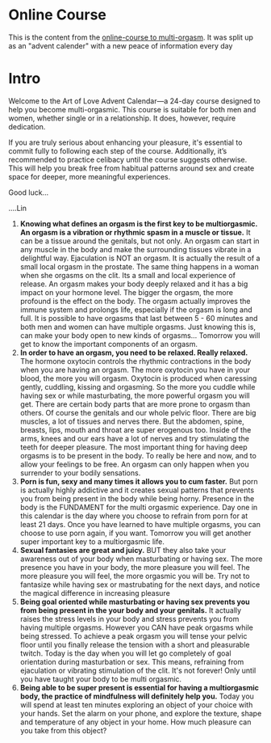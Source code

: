 # Online Course
This is the content from the [online-course to multi-orgasm](https://www.theartoflove.nu/).
It was split up as an "advent calender" with a new peace of information every day

# Intro
Welcome to the Art of Love Advent Calendar—a 24-day course designed to help you become multi-orgasmic. This course is suitable for both men and women, whether single or in a relationship. It does, however, require dedication.

If you are truly serious about enhancing your pleasure, it's essential to commit fully to following each step of the course. Additionally, it’s recommended to practice celibacy until the course suggests otherwise. This will help you break free from habitual patterns around sex and create space for deeper, more meaningful experiences.

Good luck...

....Lin
1. **Knowing what defines an orgasm is the first key to be multiorgasmic. An orgasm is a vibration or rhythmic spasm in a muscle or tissue.** It can be a tissue around the genitals, but not only. An orgasm can start in any muscle in the body and make the surrounding tissues vibrate in a delightful way. Ejaculation is NOT an orgasm. It is actually the result of a small local orgasm in the prostate. The same thing happens in a woman when she orgasms on the clit. Its a small and local experience of release. An orgasm makes your body deeply relaxed and it has a big impact on your hormone level. The bigger the orgasm, the more profound is the effect on the body. The orgasm actually improves the immune system and prolongs life, especially if the orgasm is long and full. It is possible to have orgasms that last between 5 - 60 minutes and both men and women can have multiple orgasms. Just knowing this is, can make your body open to new kinds of orgasms… Tomorrow you will get to know the important components of an orgasm.
1. **In order to have an orgasm, you need to be relaxed. Really relaxed.** The hormone oxytocin controls the rhythmic contractions in the body when you are having an orgasm. The more oxytocin you have in your blood, the more you will orgasm. Oxytocin is produced when caressing gently, cuddling, kissing and orgasming. So the more you cuddle while having sex or while masturbating, the more powerful orgasm you will get. There are certain body parts that are more prone to orgasm than others. Of course the genitals and our whole pelvic floor. There are big muscles, a lot of tissues and nerves there. But the abdomen, spine, breasts, lips, mouth and throat are super erogenous too. Inside of the arms, knees and our ears have a lot of nerves and try stimulating the teeth for deeper pleasure. The most important thing for having deep orgasms is to be present in the body. To really be here and now, and to allow your feelings to be free. An orgasm can only happen when you surrender to your bodily sensations.
1. **Porn is fun, sexy and many times it allows you to cum faster.** But porn is actually highly addictive and it creates sexual patterns that prevents you from being present in the body while being horny. Presence in the body is the FUNDAMENT for the multi orgasmic experience. Day one in this calendar is the day where you choose to refrain from porn for at least 21 days. Once you have learned to have multiple orgasms, you can choose to use porn again, if you want. Tomorrow you will get another super important key to a multiorgasmic life.
1. **Sexual fantasies are great and juicy.** BUT they also take your awareness out of your body when masturbating or having sex. The more presence you have in your body, the more pleasure you will feel. The more pleasure you will feel, the more orgasmic you will be. Try not to fantasize while having sex or mastrubating for the next days, and notice the magical difference in increasing pleasure
1. **Being goal oriented while masturbating or having sex prevents you from being present in the your body and your genitals.**
It actually raises the stress levels in your body and stress prevents you from having multiple orgasms. However you CAN have peak orgasms while being stressed. To achieve a peak orgasm you will tense your pelvic floor until you finally release the tension with a short and pleasurable twitch. Today is the day when you will let go completely of goal orientation during masturbation or sex. 
This means, refraining from ejaculation or vibrating stimulation of the clit. It's not forever! Only until you have taught your body to be multi orgasmic.
1. **Being able to be super present is essential for having a multiorgasmic body, the practice of mindfulness will definitely help you.** Today you will spend at least ten minutes exploring an object of your choice with your hands. Set the alarm on your phone, and explore the texture, shape and temperature of any object in your home. How much pleasure can you take from this object?
